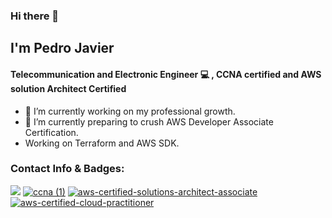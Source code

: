 ### Hi there 👋

## I'm Pedro Javier 

#### Telecommunication and Electronic Engineer :computer: , CCNA certified and AWS solution Architect Certified

- 🔭 I’m currently working on my professional growth.
- 🌱 I’m currently preparing to crush AWS Developer Associate Certification.
-  Working on Terraform and AWS SDK.

### Contact Info & Badges:
[<img src="https://img.icons8.com/fluent/48/4a90e2/linkedin.png"/>](https://www.linkedin.com/in/pedro-javier-mu%C3%B1oz-garc%C3%ADa-386060246/)
[![ccna (1)](https://user-images.githubusercontent.com/100593496/230253122-8a0df6aa-5582-4993-b801-6b4d5155caac.png)](https://www.credly.com/badges/50aaff93-1aaf-49ad-8e62-d5f850a94ce5/public_url)
[![aws-certified-solutions-architect-associate](https://github.com/AsymPJ/AsymPJ/assets/100593496/69c600da-4e92-4418-88aa-c34541f43a21)](https://www.credly.com/badges/4f2c2793-21f5-4ecd-aa5c-6f58d3c92507/public_url)
[![aws-certified-cloud-practitioner](https://github.com/AsymPJ/AsymPJ/assets/100593496/f97af1d7-98bb-45b7-810d-992bf34c2434)](https://www.credly.com/badges/ed2f9696-2386-49f2-8853-f314ca8cf57f/public_url)




